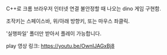 C++로 크롬 브라우저 인터넷 연결 불안정할 때 나오는 dino 게임 구현함.

조작키는 스페이스바, 위/아래 방향키, 또는 마우스 좌클릭.

'실행파일' 폴더만 받아서 플레이 가능합니다.

play 영상 링크:
https://youtu.be/OwnIJAGxBj8
